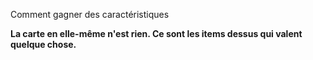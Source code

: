 Comment gagner des caractéristiques

**La carte en elle-même n'est rien. Ce sont les items dessus qui valent quelque chose.**
